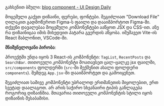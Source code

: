 გახსენით ბმული: [blog component - UI Design Daily](https://www.uidesigndaily.com/posts/figma-blog-component-search-tags-links-card-day-1584)

მოცემული გაქვთ დიზაინი, ფერები, ფონტები. შეგიძლიათ "Download File" ღილაკით გადმოწეროთ Figma-ს ფაილი და დააიმპორტოთ Figma-ში. თქვენი დავალებაა მოცემული კომპონენტები ააწყოთ JSX და CSS-ით. ანუ რა დიზაინიცაა იმის მიხედვით პატარა გვერდის აწყობა. იმუშავეთ Vite-ის React შაბლონით, VSCode-ში.

**მნიშვნელოვანი პირობა**:

პროექტში უნდა იყოს 3 React-ის კომპონენტი: `TagList`, `RecentPosts` და `SearchBar`. თითოეული კომპონენტი მოათავსეთ ცალ-ცალკე jsx ფაილში, `src/components` ფოლდერში (`src`-ში შექმენით ახალი ფოლდერი `components`). შემდეგ `App.jsx`-ში დააიმპორტეთ და გამოიყენეთ.

შეგიძლიათ სამივე კომპონენტი უბრალოდ ერთმანეთის მიყოლებით, ერთ სვეტად დაალაგოთ. არ არის საჭირო სხვანაირი ტიპის განლაგება როგორიც დიზაინშია. მთავარია თითოეული კომპონენტის სტილი იყოს დიზაინის შესაბამისი.

